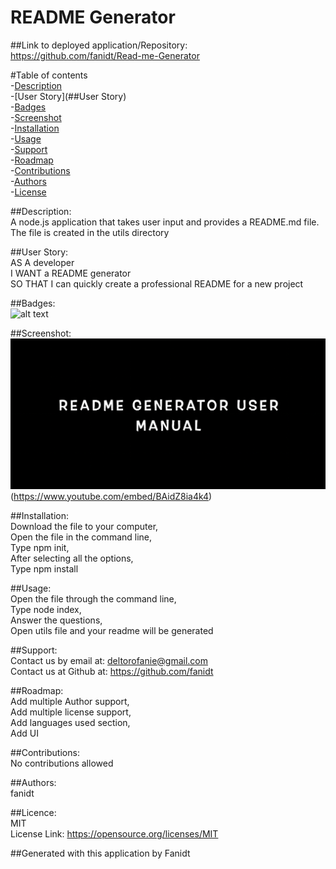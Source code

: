 # README Generator

  ##Link to deployed application/Repository: <br />
  https://github.com/fanidt/Read-me-Generator

 #Table of contents <br />
 -[Description](##Description) <br />
  -[User Story](##User Story) <br />
 -[Badges](##Badges) <br />
  -[Screenshot](##Screenshot) <br />
 -[Installation](##Installation) <br />
 -[Usage](##Usage) <br />
 -[Support](##Support) <br />
  -[Roadmap](##Roadmap) <br />
 -[Contributions](##Contributions) <br />
 -[Authors](##Authors) <br />
 -[License](##Licence) <br />

  ##Description: <br />
  A node.js application that takes user input and provides a README.md file. The file is created in the utils directory

  ##User Story: <br />
  AS A developer  <br />  I WANT a README generator <br /> SO THAT I can quickly create a professional README for a new project
  
  ##Badges: <br />
  ![alt text](https://img.shields.io/badge/license-MIT-green)
  
  ##Screenshot: <br />
    ![alt text](./assets/readmegenerator.png)(https://www.youtube.com/embed/BAidZ8ia4k4)
  
  ##Installation: <br />
  Download the file to your computer, <br />Open the file in the command line, <br />Type npm init, <br /> After selecting all the options,  <br />Type npm install

  ##Usage: <br />
    Open the file through the command line, <br /> Type node index, <br /> Answer the questions, <br /> Open utils file and your readme will be generated

  ##Support: <br />
  Contact us by email at: deltorofanie@gmail.com <br />
  Contact us at Github at: https://github.com/fanidt

  ##Roadmap: <br />
  Add multiple Author support, <br /> Add multiple license support, <br />  Add languages used section, <br /> Add UI

  ##Contributions: <br />
  No contributions allowed

  ##Authors: <br />
  fanidt
  
  ##Licence: <br />
  MIT <br />
  License Link: https://opensource.org/licenses/MIT

##Generated with this application by Fanidt 
